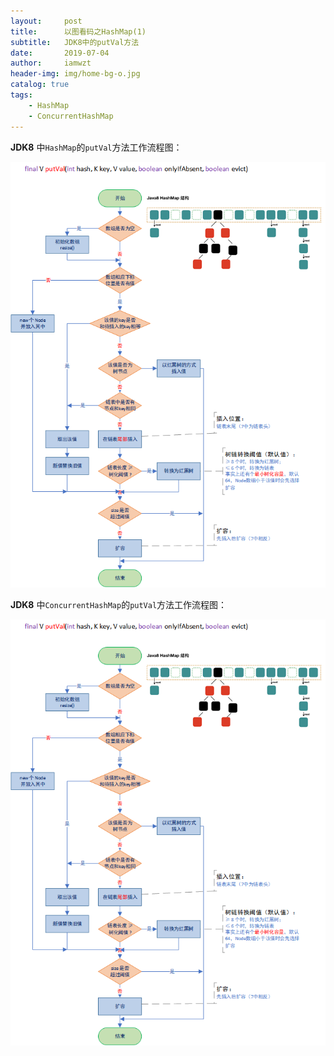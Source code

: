 ```yaml
---
layout:     post
title:      以图看码之HashMap(1)
subtitle:   JDK8中的putVal方法
date:       2019-07-04
author:     iamwzt
header-img: img/home-bg-o.jpg
catalog: true
tags:
    - HashMap
    - ConcurrentHashMap
---
```

**JDK8** 中`HashMap`的`putVal`方法工作流程图：

![putVal()](https://github.com/iamwzt/iamwzt.github.io/blob/master/img/HashMap-putVal.png?raw=true)

**JDK8** 中`ConcurrentHashMap`的`putVal`方法工作流程图：

![putVal()](https://github.com/iamwzt/iamwzt.github.io/blob/master/img/HashMap-putVal.png?raw=true)
